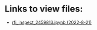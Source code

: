 # Links to view files:

* [rfi_inspect_2459813.ipynb (2022-8-21)](https://nbviewer.jupyter.org/github/HERA-Team/H6C_Notebooks/blob/main/rfi_inspect/rfi_inspect_2459813.ipynb)